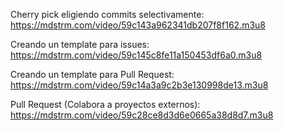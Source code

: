 Cherry pick eligiendo commits selectivamente: https://mdstrm.com/video/59c143a962341db207f8f162.m3u8

Creando un template para issues: https://mdstrm.com/video/59c145c8fe11a150453df6a0.m3u8

Creando un template para Pull Request: https://mdstrm.com/video/59c14a3a9c2b3e130998de13.m3u8

Pull Request (Colabora a proyectos externos): https://mdstrm.com/video/59c28ce8d3d6e0665a38d8d7.m3u8
